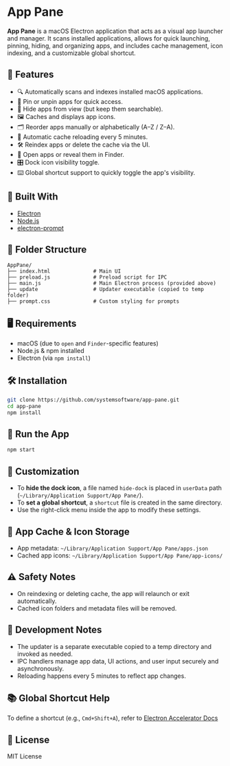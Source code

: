# App Pane

**App Pane** is a macOS Electron application that acts as a visual app launcher and manager. It scans installed applications, allows for quick launching, pinning, hiding, and organizing apps, and includes cache management, icon indexing, and a customizable global shortcut.



## 🚀 Features

* 🔍 Automatically scans and indexes installed macOS applications.
* 📌 Pin or unpin apps for quick access.
* 🙈 Hide apps from view (but keep them searchable).
* 🖼️ Caches and displays app icons.
* 🗂️ Reorder apps manually or alphabetically (A–Z / Z–A).
* 🔁 Automatic cache reloading every 5 minutes.
* 🛠️ Reindex apps or delete the cache via the UI.
* 🧭 Open apps or reveal them in Finder.
* 🎛️ Dock icon visibility toggle.
* ⌨️ Global shortcut support to quickly toggle the app's visibility.



## 🧱 Built With

* [Electron](https://www.electronjs.org/)
* [Node.js](https://nodejs.org/)
* [electron-prompt](https://www.npmjs.com/package/electron-prompt)



## 📁 Folder Structure

```
AppPane/
├── index.html              # Main UI
├── preload.js              # Preload script for IPC
├── main.js                 # Main Electron process (provided above)
├── update                  # Updater executable (copied to temp folder)
├── prompt.css              # Custom styling for prompts
```



## 🖥️ Requirements

* macOS (due to `open` and `Finder`-specific features)
* Node.js & npm installed
* Electron (via `npm install`)



## 🛠️ Installation

```bash
git clone https://github.com/systemsoftware/app-pane.git
cd app-pane
npm install
```



## 🏁 Run the App

```bash
npm start
```



## 🔧 Customization

* To **hide the dock icon**, a file named `hide-dock` is placed in `userData` path (`~/Library/Application Support/App Pane/`).
* To **set a global shortcut**, a `shortcut` file is created in the same directory.
* Use the right-click menu inside the app to modify these settings.



## 💾 App Cache & Icon Storage

* App metadata:
  `~/Library/Application Support/App Pane/apps.json`
* Cached app icons:
  `~/Library/Application Support/App Pane/app-icons/`



## ⚠️ Safety Notes

* On reindexing or deleting cache, the app will relaunch or exit automatically.
* Cached icon folders and metadata files will be removed.



## 🧪 Development Notes

* The updater is a separate executable copied to a temp directory and invoked as needed.
* IPC handlers manage app data, UI actions, and user input securely and asynchronously.
* Reloading happens every 5 minutes to reflect app changes.



## 📚 Global Shortcut Help

To define a shortcut (e.g., `Cmd+Shift+A`), refer to [Electron Accelerator Docs](https://www.electronjs.org/docs/latest/api/accelerator#available-modifiers)

## 📄 License

MIT License
